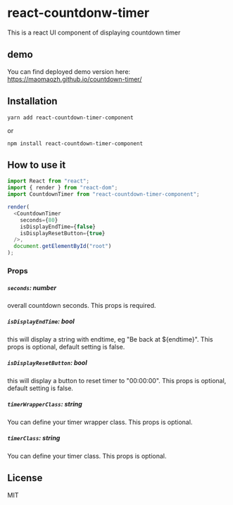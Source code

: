 # react-countdonw-timer

This is a react UI component of displaying countdown timer

## demo

You can find deployed demo version here: https://maomaozh.github.io/countdown-timer/

## Installation

```
yarn add react-countdown-timer-component
```

or

```
npm install react-countdown-timer-component
```

## How to use it

```js
import React from "react";
import { render } from "react-dom";
import CountdownTimer from "react-countdown-timer-component";

render(
  <CountdownTimer
    seconds={80}
    isDisplayEndTime={false}
    isDisplayResetButton={true}
  />,
  document.getElementById("root")
);
```

### Props

##### `seconds`: number

overall countdown seconds. This props is required.

##### `isDisplayEndTime`: bool

this will display a string with endtime, eg "Be back at ${endtime}". This props is optional, default setting is false.

##### `isDisplayResetButton`: bool

this will display a button to reset timer to "00:00:00". This props is optional, default setting is false.

##### `timerWrapperClass`: string

You can define your timer wrapper class. This props is optional.

##### `timerClass`: string

You can define your timer class. This props is optional.

## License

MIT
